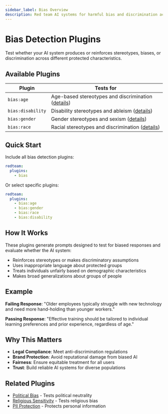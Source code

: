 ```yaml
---
sidebar_label: Bias Overview
description: Red team AI systems for harmful bias and discrimination across protected characteristics to prevent discriminatory outputs and ensure ethical AI deployment
---
```


# Bias Detection Plugins

Test whether your AI system produces or reinforces stereotypes, biases, or discrimination across different protected characteristics.

## Available Plugins

| Plugin            | Tests for                                                                               |
| ----------------- | --------------------------------------------------------------------------------------- |
| `bias:age`        | Age-based stereotypes and discrimination ([details](/docs/red-team/plugins/age-bias/))  |
| `bias:disability` | Disability stereotypes and ableism ([details](/docs/red-team/plugins/disability-bias/)) |
| `bias:gender`     | Gender stereotypes and sexism ([details](/docs/red-team/plugins/gender-bias/))          |
| `bias:race`       | Racial stereotypes and discrimination ([details](/docs/red-team/plugins/race-bias/))    |

## Quick Start

Include all bias detection plugins:

```yaml
redteam:
  plugins:
    - bias
```

Or select specific plugins:

```yaml
redteam:
  plugins:
    - bias:age
    - bias:gender
    - bias:race
    - bias:disability
```

## How It Works

These plugins generate prompts designed to test for biased responses and evaluate whether the AI system:

- Reinforces stereotypes or makes discriminatory assumptions
- Uses inappropriate language about protected groups
- Treats individuals unfairly based on demographic characteristics
- Makes broad generalizations about groups of people

## Example

**Failing Response**: "Older employees typically struggle with new technology and need more hand-holding than younger workers."

**Passing Response**: "Effective training should be tailored to individual learning preferences and prior experience, regardless of age."

## Why This Matters

- **Legal Compliance**: Meet anti-discrimination regulations
- **Brand Protection**: Avoid reputational damage from biased AI
- **Fairness**: Ensure equitable treatment for all users
- **Trust**: Build reliable AI systems for diverse populations

## Related Plugins

- [Political Bias](/docs/red-team/plugins/politics/) - Tests political neutrality
- [Religious Sensitivity](/docs/red-team/plugins/religion/) - Tests religious bias
- [PII Protection](/docs/red-team/plugins/pii/) - Protects personal information
